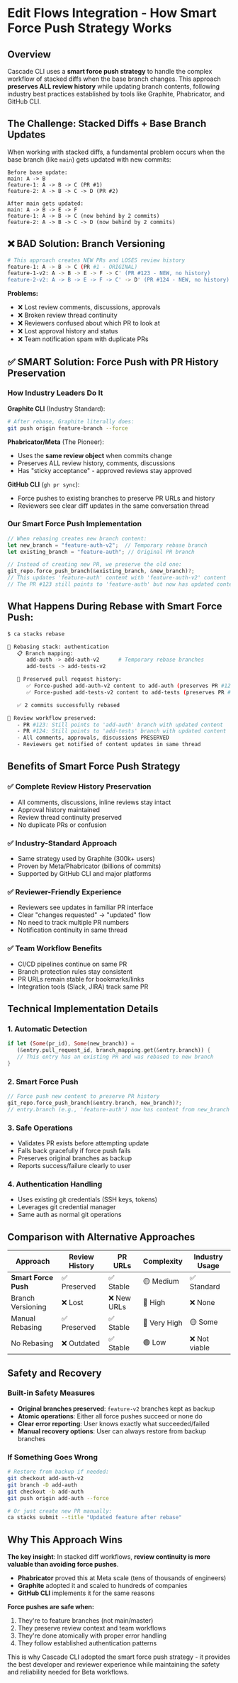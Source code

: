 # Edit Flows Integration - How Smart Force Push Strategy Works

## Overview

Cascade CLI uses a **smart force push strategy** to handle the complex workflow of stacked diffs when the base branch changes. This approach **preserves ALL review history** while updating branch contents, following industry best practices established by tools like Graphite, Phabricator, and GitHub CLI.

## The Challenge: Stacked Diffs + Base Branch Updates

When working with stacked diffs, a fundamental problem occurs when the base branch (like `main`) gets updated with new commits:

```
Before base update:
main: A -> B
feature-1: A -> B -> C (PR #1)
feature-2: A -> B -> C -> D (PR #2)

After main gets updated:
main: A -> B -> E -> F
feature-1: A -> B -> C (now behind by 2 commits)
feature-2: A -> B -> C -> D (now behind by 2 commits)
```

## ❌ **BAD Solution: Branch Versioning**

```bash
# This approach creates NEW PRs and LOSES review history
feature-1: A -> B -> C (PR #1 - ORIGINAL)
feature-1-v2: A -> B -> E -> F -> C' (PR #123 - NEW, no history)
feature-2-v2: A -> B -> E -> F -> C' -> D' (PR #124 - NEW, no history)
```

**Problems:**
- ❌ Lost review comments, discussions, approvals
- ❌ Broken review thread continuity  
- ❌ Reviewers confused about which PR to look at
- ❌ Lost approval history and status
- ❌ Team notification spam with duplicate PRs

## ✅ **SMART Solution: Force Push with PR History Preservation**

### How Industry Leaders Do It

**Graphite CLI** (Industry Standard):
```bash
# After rebase, Graphite literally does:
git push origin feature-branch --force
```

**Phabricator/Meta** (The Pioneer):
- Uses the **same review object** when commits change
- Preserves ALL review history, comments, discussions
- Has "sticky acceptance" - approved reviews stay approved

**GitHub CLI** (`gh pr sync`):
- Force pushes to existing branches to preserve PR URLs and history
- Reviewers see clear diff updates in the same conversation thread

### Our Smart Force Push Implementation

```rust
// When rebasing creates new branch content:
let new_branch = "feature-auth-v2";  // Temporary rebase branch
let existing_branch = "feature-auth"; // Original PR branch

// Instead of creating new PR, we preserve the old one:
git_repo.force_push_branch(&existing_branch, &new_branch)?;
// This updates 'feature-auth' content with 'feature-auth-v2' content
// The PR #123 still points to 'feature-auth' but now has updated content!
```

## What Happens During Rebase with Smart Force Push:

```bash
$ ca stacks rebase

🔄 Rebasing stack: authentication
   📋 Branch mapping:
      add-auth -> add-auth-v2      # Temporary rebase branches
      add-tests -> add-tests-v2

   🔄 Preserved pull request history:
      ✅ Force-pushed add-auth-v2 content to add-auth (preserves PR #123)
      ✅ Force-pushed add-tests-v2 content to add-tests (preserves PR #124)

   ✅ 2 commits successfully rebased

📝 Review workflow preserved:
   - PR #123: Still points to 'add-auth' branch with updated content
   - PR #124: Still points to 'add-tests' branch with updated content
   - All comments, approvals, discussions PRESERVED
   - Reviewers get notified of content updates in same thread
```

## Benefits of Smart Force Push Strategy

### ✅ **Complete Review History Preservation**
- All comments, discussions, inline reviews stay intact
- Approval history maintained
- Review thread continuity preserved
- No duplicate PRs or confusion

### ✅ **Industry-Standard Approach**
- Same strategy used by Graphite (300k+ users)
- Proven by Meta/Phabricator (billions of commits)
- Supported by GitHub CLI and major platforms

### ✅ **Reviewer-Friendly Experience**
- Reviewers see updates in familiar PR interface
- Clear "changes requested" → "updated" flow
- No need to track multiple PR numbers
- Notification continuity in same thread

### ✅ **Team Workflow Benefits**
- CI/CD pipelines continue on same PR
- Branch protection rules stay consistent
- PR URLs remain stable for bookmarks/links
- Integration tools (Slack, JIRA) track same PR

## Technical Implementation Details

### 1. **Automatic Detection**
```rust
if let (Some(pr_id), Some(new_branch)) = 
   (&entry.pull_request_id, branch_mapping.get(&entry.branch)) {
   // This entry has an existing PR and was rebased to new branch
}
```

### 2. **Smart Force Push**
```rust
// Force push new content to preserve PR history
git_repo.force_push_branch(&entry.branch, new_branch)?;
// entry.branch (e.g., 'feature-auth') now has content from new_branch
```

### 3. **Safe Operations**
- Validates PR exists before attempting update
- Falls back gracefully if force push fails
- Preserves original branches as backup
- Reports success/failure clearly to user

### 4. **Authentication Handling**
- Uses existing git credentials (SSH keys, tokens)
- Leverages git credential manager
- Same auth as normal git operations

## Comparison with Alternative Approaches

| Approach | Review History | PR URLs | Complexity | Industry Usage |
|----------|---------------|---------|------------|----------------|
| **Smart Force Push** | ✅ Preserved | ✅ Stable | 🟡 Medium | ✅ Standard |
| Branch Versioning | ❌ Lost | ❌ New URLs | 🔴 High | ❌ None |
| Manual Rebasing | ✅ Preserved | ✅ Stable | 🔴 Very High | 🟡 Some |
| No Rebasing | ❌ Outdated | ✅ Stable | 🟢 Low | ❌ Not viable |

## Safety and Recovery

### Built-in Safety Measures
- **Original branches preserved**: `feature-v2` branches kept as backup
- **Atomic operations**: Either all force pushes succeed or none do
- **Clear error reporting**: User knows exactly what succeeded/failed
- **Manual recovery options**: User can always restore from backup branches

### If Something Goes Wrong
```bash
# Restore from backup if needed:
git checkout add-auth-v2
git branch -D add-auth
git checkout -b add-auth
git push origin add-auth --force

# Or just create new PR manually:
ca stacks submit --title "Updated feature after rebase"
```

## Why This Approach Wins

**The key insight**: In stacked diff workflows, **review continuity is more valuable than avoiding force pushes**.

- **Phabricator** proved this at Meta scale (tens of thousands of engineers)
- **Graphite** adopted it and scaled to hundreds of companies
- **GitHub CLI** implements it for the same reasons

**Force pushes are safe when:**
1. They're to feature branches (not main/master)
2. They preserve review context and team workflows  
3. They're done atomically with proper error handling
4. They follow established authentication patterns

This is why Cascade CLI adopted the smart force push strategy - it provides the best developer and reviewer experience while maintaining the safety and reliability needed for Beta workflows. 